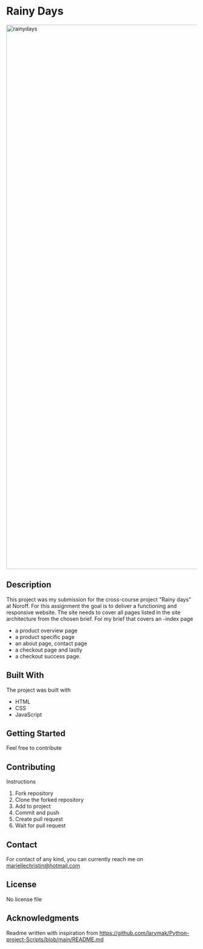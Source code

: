 # Rainy Days 

<img width="1438" alt="rainydays" src="https://user-images.githubusercontent.com/81712563/203328223-e571e3bb-fa81-41e2-a84e-47456ccdde0b.png">

## Description

This project was my submission for the cross-course project "Rainy days" at Noroff.
For this assignment the goal is to deliver a functioning and responsive website. 
The site needs to cover all pages listed in the site architecture from the chosen brief.
For my brief that covers an 
-index page
- a product overview page
- a product specific page 
- an about page, contact page
- a checkout page and lastly
- a checkout success page.

## Built With

The project was built with

- HTML
- CSS
- JavaScript

## Getting Started

Feel free to contribute 

## Contributing

Instructions

1. Fork repository
2. Clone the forked repository
3. Add to project
4. Commit and push
5. Create pull request
6. Wait for pull request

## Contact

For contact of any kind, you can currently reach me on mariellechristin@hotmail.com

## License

No license file

## Acknowledgments

Readme written with inspiration from https://github.com/larymak/Python-project-Scripts/blob/main/README.md

